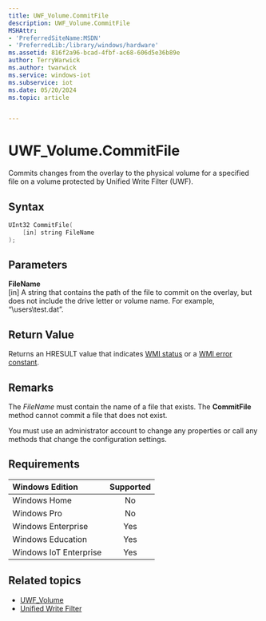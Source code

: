 ```yaml
---
title: UWF_Volume.CommitFile
description: UWF_Volume.CommitFile
MSHAttr:
- 'PreferredSiteName:MSDN'
- 'PreferredLib:/library/windows/hardware'
ms.assetid: 816f2a96-bcad-4fbf-ac68-606d5e36b89e
author: TerryWarwick
ms.author: twarwick
ms.service: windows-iot
ms.subservice: iot
ms.date: 05/20/2024
ms.topic: article


---
```

# UWF_Volume.CommitFile

Commits changes from the overlay to the physical volume for a specified file on a volume protected by Unified Write Filter (UWF).

## Syntax

```powershell
UInt32 CommitFile(
    [in] string FileName
);
```

## Parameters

**FileName**</br>\[in\] A string that contains the path of the file to commit on the overlay, but does not include the drive letter or volume name. For example, “\\users\\test.dat”.

## Return Value

Returns an HRESULT value that indicates [WMI status](/windows/win32/wmisdk/wmi-non-error-constants) or a [WMI error constant](/windows/win32/wmisdk/wmi-error-constants).

## Remarks

The *FileName* must contain the name of a file that exists. The **CommitFile** method cannot commit a file that does not exist.

You must use an administrator account to change any properties or call any methods that change the configuration settings.

## Requirements

| Windows Edition        | Supported |
|:-----------------------|:---------:|
| Windows Home           | No        |
| Windows Pro            | No        |
| Windows Enterprise     | Yes       |
| Windows Education      | Yes       |
| Windows IoT Enterprise | Yes       |

## Related topics

- [UWF_Volume](uwf-volume.md)
- [Unified Write Filter](unified-write-filter.md)
